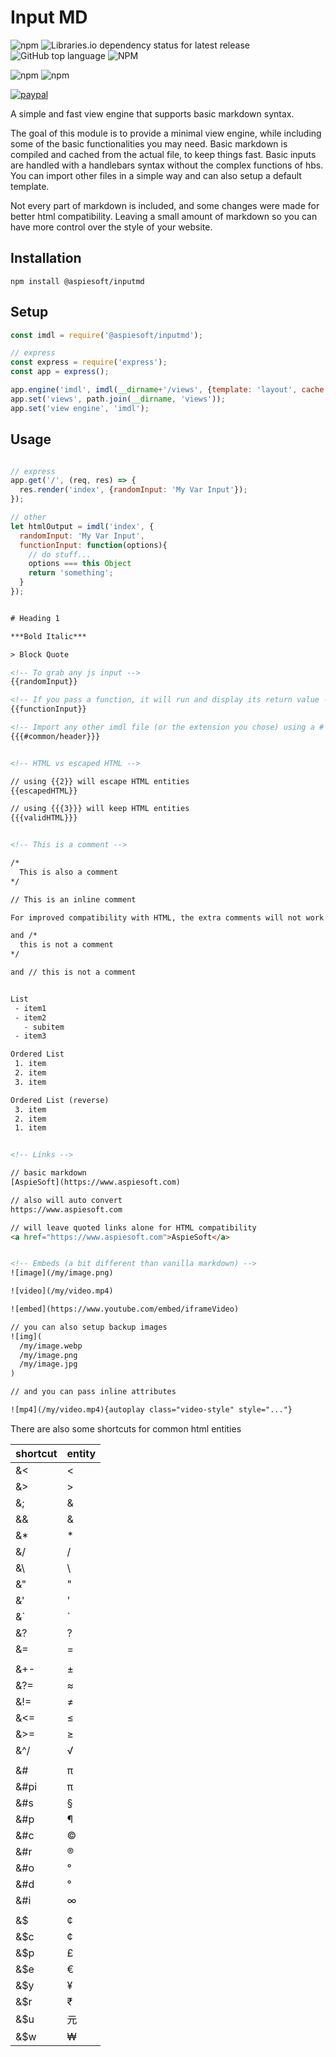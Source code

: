 # Input MD

![npm](https://img.shields.io/npm/v/inputmd)
![Libraries.io dependency status for latest release](https://img.shields.io/librariesio/release/npm/inputmd)
![GitHub top language](https://img.shields.io/github/languages/top/aspiesoft/inputmd)
![NPM](https://img.shields.io/npm/l/inputmd)

![npm](https://img.shields.io/npm/dw/inputmd)
![npm](https://img.shields.io/npm/dm/inputmd)

[![paypal](https://img.shields.io/badge/buy%20me%20a%20coffee-paypal-blue)](https://buymeacoffee.aspiesoft.com/)

A simple and fast view engine that supports basic markdown syntax.

The goal of this module is to provide a minimal view engine, while including some of the basic functionalities you may need.
Basic markdown is compiled and cached from the actual file, to keep things fast.
Basic inputs are handled with a handlebars syntax without the complex functions of hbs.
You can import other files in a simple way and can also setup a default template.

Not every part of markdown is included, and some changes were made for better html compatibility.
Leaving a small amount of markdown so you can have more control over the style of your website.

## Installation

```shell script
npm install @aspiesoft/inputmd
```

## Setup

```js
const imdl = require('@aspiesoft/inputmd');

// express
const express = require('express');
const app = express();

app.engine('imdl', imdl(__dirname+'/views', {template: 'layout', cache: '2h'}));
app.set('views', path.join(__dirname, 'views'));
app.set('view engine', 'imdl');

```

## Usage

```js

// express
app.get('/', (req, res) => {
  res.render('index', {randomInput: 'My Var Input'});
});

// other
let htmlOutput = imdl('index', {
  randomInput: 'My Var Input',
  functionInput: function(options){
    // do stuff...
    options === this Object
    return 'something';
  }
});

```

```html

# Heading 1

***Bold Italic***

> Block Quote

<!-- To grab any js input -->
{{randomInput}}

<!-- If you pass a function, it will run and display its return value -->
{{functionInput}}

<!-- Import any other imdl file (or the extension you chose) using a # -->
{{{#common/header}}}


<!-- HTML vs escaped HTML -->

// using {{2}} will escape HTML entities
{{escapedHTML}}

// using {{{3}}} will keep HTML entities
{{{validHTML}}}


<!-- This is a comment -->

/*
  This is also a comment
*/

// This is an inline comment

For improved compatibility with HTML, the extra comments will not work if there are any non whitespace characters in front of them on the same line

and /*
  this is not a comment
*/

and // this is not a comment


List
 - item1
 - item2
   - subitem
 - item3

Ordered List
 1. item
 2. item
 3. item

Ordered List (reverse)
 3. item
 2. item
 1. item


<!-- Links -->

// basic markdown
[AspieSoft](https://www.aspiesoft.com)

// also will auto convert
https://www.aspiesoft.com

// will leave quoted links alone for HTML compatibility
<a href="https://www.aspiesoft.com">AspieSoft</a>


<!-- Embeds (a bit different than vanilla markdown) -->
![image](/my/image.png)

![video](/my/video.mp4)

![embed](https://www.youtube.com/embed/iframeVideo)

// you can also setup backup images
![img](
  /my/image.webp
  /my/image.png
  /my/image.jpg
)

// and you can pass inline attributes

![mp4](/my/video.mp4){autoplay class="video-style" style="..."}

```

There are also some shortcuts for common html entities

| shortcut | entity |
| -------- | ------ |
| &< | &lt; |
| &> | &gt; |
| &; | &amp; |
| && | &amp; |
| &* | &ast; |
| &/ | &sol; |
| &\ | &bsol; |
| &" | &quot; |
| &' | &apos; |
| &` | &grave; |
| &? | &quest; |
| &= | &equals; |
| |
| &+- | &plusmn; |
| &?= | &asymp; |
| &!= | &ne; |
| &<= | &le; |
| &>= | &ge; |
| &^/ | &radic; |
|  |
| &# | &#960; |
| &#pi | &#960; |
| &#s | &sect; |
| &#p | &para; |
| &#c | &copy; |
| &#r | &reg; |
| &#o | &deg; |
| &#d | &deg; |
| &#i | &infin; |
| |
| &$ | &cent; |
| &$c | &cent; |
| &$p | &pound; |
| &$e | &euro; |
| &$y | &yen; |
| &$r | &#8377; |
| &$u | &#20803; |
| &$w | &#8361; |
